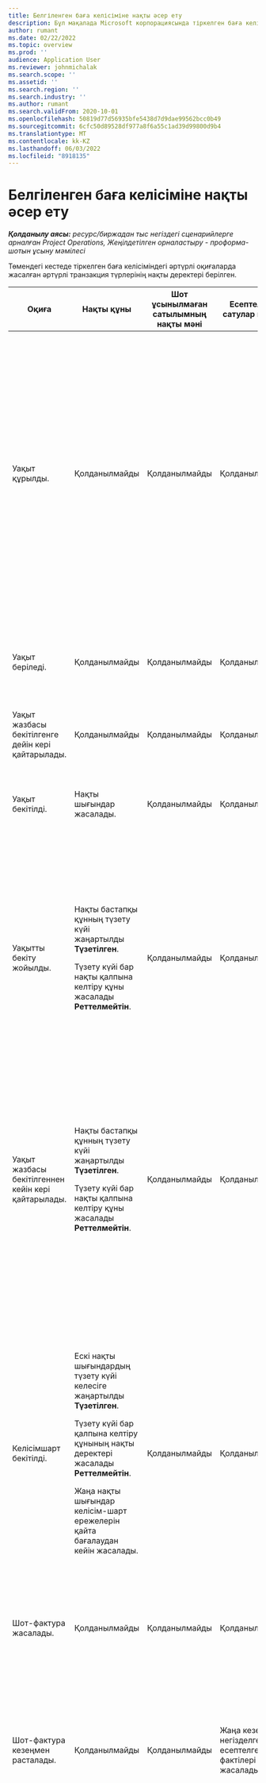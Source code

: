 ```yaml
---
title: Белгіленген баға келісіміне нақты әсер ету
description: Бұл мақалада Microsoft корпорациясында тіркелген баға келісімінің өмірлік циклі кезіндегі әртүрлі оқиғалардағы Actuals кестесіне әсері туралы ақпарат берілген Dynamics 365 Project Operations.
author: rumant
ms.date: 02/22/2022
ms.topic: overview
ms.prod: ''
audience: Application User
ms.reviewer: johnmichalak
ms.search.scope: ''
ms.assetid: ''
ms.search.region: ''
ms.search.industry: ''
ms.author: rumant
ms.search.validFrom: 2020-10-01
ms.openlocfilehash: 50819d77d56935bfe5438d7d9dae99562bcc0b49
ms.sourcegitcommit: 6cfc50d89528df977a8f6a55c1ad39d99800d9b4
ms.translationtype: MT
ms.contentlocale: kk-KZ
ms.lasthandoff: 06/03/2022
ms.locfileid: "8918135"
---
```

# <a name="actuals-impact-in-a-fixed-price-engagement"></a>Белгіленген баға келісіміне нақты әсер ету

_**Қолданылу аясы:** ресурс/биржадан тыс негіздегі сценарийлерге арналған Project Operations, Жеңілдетілген орналастыру - проформа-шотын ұсыну мәмілесі_

Төмендегі кестеде тіркелген баға келісіміндегі әртүрлі оқиғаларда жасалған әртүрлі транзакция түрлерінің нақты деректері берілген.

| Оқиға | Нақты құны | Шот ұсынылмаған сатылымның нақты мәні | Есептелген сатулар нақты | Мысал |
|---|---|---|---|---|
| Уақыт құрылды. | Қолданылмайды | Қолданылмайды | Қолданылмайды | <p>Сағатына 100 АҚШ доллары (100 АҚШ доллары) құны бар Fabrikam АҚШ ұйымдық бөлімшесінің қызметкері Боб Козак «Адатумда қаруды орнату» деп аталатын жобада жұмыс істеуде. Бұл жоба келісім-шарт жолында тіркелген бағаны есептеу әдісімен салыстырылады. Міне, Боб Козактың уақыт жазбасының үлгісі:</p><p>Боб Козак - 8 сағат</p> |
| Уақыт беріледі. | Қолданылмайды | Қолданылмайды | Қолданылмайды | Уақытты енгізу үшін шығындар журналы жолы жасалады. Әдепкі құн мөлшерлемесі журнал жазбасына енгізіледі. |
| Уақыт жазбасы бекітілгенге дейін кері қайтарылады. | Қолданылмайды | Қолданылмайды | Қолданылмайды | |
| Уақыт бекітілді. | Нақты шығындар жасалады. | Қолданылмайды | Қолданылмайды | <p>Жасалған жаңа нақты:</p><ul><li>**Нақты құны:** Боб Козак, 8 сағат, USD 800</li></ul> |
| Уақытты бекіту жойылды. | <p>Нақты бастапқы құнның түзету күйі жаңартылды **Түзетілген**.</p><p>Түзету күйі бар нақты қалпына келтіру құны жасалады **Реттелмейтін**.</p> | Қолданылмайды | Қолданылмайды | <p>Жаңартылған бар нақты:</p><ul><li>**Нақты құны:** Боб Козак, 8 сағ, USD 800, *Түзетілген*</li></ul><p>Бұрынғы қаржылық әсерді жою үшін жасалған жаңа нақты:</p><ul><li>**Нақты құны:** Боб Козак, (8 сағат), (800 АҚШ доллары), *Реттелмейтін*</li></ul> |
| Уақыт жазбасы бекітілгеннен кейін кері қайтарылады. | <p>Нақты бастапқы құнның түзету күйі жаңартылды **Түзетілген**.</p><p>Түзету күйі бар нақты қалпына келтіру құны жасалады **Реттелмейтін**.</p> | Қолданылмайды | Қолданылмайды | <p>Жаңартылған бар нақты:</p><ul><li>**Нақты құны:** Боб Козак, 8 сағ, USD 800, *Түзетілген*</li></ul><p>Бұрынғы қаржылық әсерді жою үшін жасалған жаңа нақты:</p><ul><li>**Нақты құны:** Боб Козак, (8 сағат), (800 АҚШ доллары), *Реттелмейтін*</li></ul> |
| Келісімшарт бекітілді. | <p>Ескі нақты шығындардың түзету күйі келесіге жаңартылды **Түзетілген**.</p><p>Түзету күйі бар қалпына келтіру құнының нақты деректері жасалады **Реттелмейтін**.</p><p>Жаңа нақты шығындар келісім-шарт ережелерін қайта бағалаудан кейін жасалады.</p> | Қолданылмайды | Қолданылмайды | <p>Жаңартылған бар нақты:</p><ul><li>**Нақты құны:** Боб Козак, 8 сағ, USD 800, *Түзетілген*</li></ul><p>Бұрынғы қаржылық әсерді жою үшін жасалған жаңа нақты:</p><ul><li>**Нақты құны:** Боб Козак, (8 сағат), (800 АҚШ доллары), *Реттелмейтін*</li></ul><p>Қайта бағаланған қаржылық әсер үшін жасалған жаңа нақты:</p><ul><li>**Нақты құны:** Боб Козак, 8 сағат, USD 800</li></ul> |
| Шот-фактура жасалады. | Қолданылмайды | Қолданылмайды | Қолданылмайды | |
| Шот-фактура кезеңмен расталады. | Қолданылмайды | Қолданылмайды | Жаңа кезеңге негізделген есептелген сату фактілері жасалады. | <p>Өзгеріссіз қалатын бар нақты:</p><ul><li>**Нақты құны:** Боб Козак, 8 сағат, USD 800</li></ul><p>Есептелген сату мәндерін жазу үшін жасалған жаңа нақты:</p><ul><li>**Есептелген сатудың нақты көлемі:** Маңызды кезең, USD 5,000</li></ul> |
| Шот-фактура маңызды кезеңді есепке алу үшін түзетіледі. | Қолданылмайды | Қолданылмайды | Кері шотталған сату фактілері жасалады. | <p>Өзгеріссіз қалатын бар нақты:</p><ul><li>**Нақты құны:** Боб Козак, 8 сағ, 800 USD</li></ul><p>Жаңартылған бар нақты:</p><ul><li>**Есептелген сатудың нақты көлемі:** Маңызды кезең, USD 5,000, *Түзетілген*</li></ul><p>Алдыңғы есептелген сату мәндерін өзгерту үшін жасалған жаңа нақты:</p><ul><li>**Есептелген сатудың нақты көлемі:** Маңызды кезең, (5 000 АҚШ доллары), *Реттелмейтін*</li></ul> |

[!INCLUDE[footer-include](../includes/footer-banner.md)]
